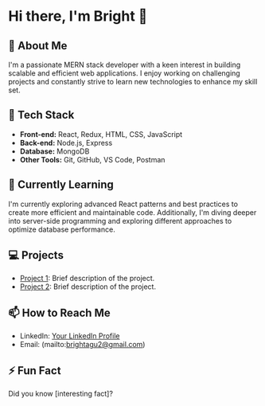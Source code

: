 # Hi there, I'm Bright 👋

## 🚀 About Me
I'm a passionate MERN stack developer with a keen interest in building scalable and efficient web applications. I enjoy working on challenging projects and constantly strive to learn new technologies to enhance my skill set.

## 🔧 Tech Stack
- **Front-end:** React, Redux, HTML, CSS, JavaScript
- **Back-end:** Node.js, Express
- **Database:** MongoDB
- **Other Tools:** Git, GitHub, VS Code, Postman

## 🌱 Currently Learning
I'm currently exploring advanced React patterns and best practices to create more efficient and maintainable code. Additionally, I'm diving deeper into server-side programming and exploring different approaches to optimize database performance.

## 💻 Projects
- [Project 1](link): Brief description of the project.
- [Project 2](link): Brief description of the project.

## 📫 How to Reach Me
- LinkedIn: [Your LinkedIn Profile](link)
- Email: (mailto:brightagu2@gmail.com)

## ⚡ Fun Fact
Did you know [interesting fact]?

